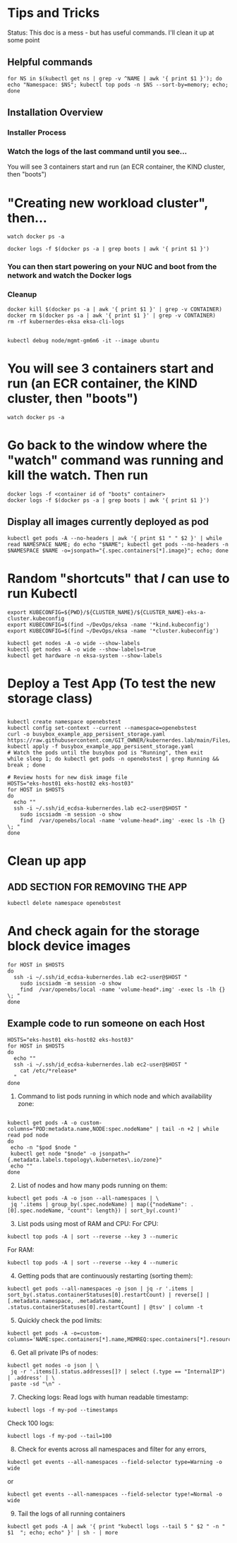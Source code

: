 # Tips and Tricks

Status:  This doc is a mess - but has useful commands.  I'll clean it up at some point

## Helpful commands
```
for NS in $(kubectl get ns | grep -v ^NAME | awk '{ print $1 }'); do echo "Namespace: $NS"; kubectl top pods -n $NS --sort-by=memory; echo; done
```

## Installation Overview
### Installer Process
### Watch the logs of the last command until you see...
You will see 3 containers start and run (an ECR container, the KIND cluster, then "boots")
#   "Creating new workload cluster", then...
```
watch docker ps -a

docker logs -f $(docker ps -a | grep boots | awk '{ print $1 }')
```

### You can then start powering on your NUC and boot from the network and watch the Docker logs

### Cleanup
```
docker kill $(docker ps -a | awk '{ print $1 }' | grep -v CONTAINER)
docker rm $(docker ps -a | awk '{ print $1 }' | grep -v CONTAINER)
rm -rf kubernerdes-eksa eksa-cli-logs
```

##
```
kubectl debug node/mgmt-gm6m6 -it --image ubuntu
```

# You will see 3 containers start and run (an ECR container, the KIND cluster, then "boots")
```
watch docker ps -a

```
# Go back to the window where the "watch" command was running and kill the watch.  Then run
```
docker logs -f <container id of "boots" container>
docker logs -f $(docker ps -a | grep boots | awk '{ print $1 }')
```

## Display all images currently deployed as pod
```
kubectl get pods -A --no-headers | awk '{ print $1 " " $2 }' | while read NAMESPACE NAME; do echo "$NAME"; kubectl get pods --no-headers -n $NAMESPACE $NAME -o=jsonpath="{.spec.containers[*].image}"; echo; done
```

# Random "shortcuts" that *I* can use to run Kubectl
```
export KUBECONFIG=${PWD}/${CLUSTER_NAME}/${CLUSTER_NAME}-eks-a-cluster.kubeconfig
export KUBECONFIG=$(find ~/DevOps/eksa -name '*kind.kubeconfig')
export KUBECONFIG=$(find ~/DevOps/eksa -name '*cluster.kubeconfig')

kubectl get nodes -A -o wide --show-labels
kubectl get nodes -A -o wide --show-labels=true
kubectl get hardware -n eksa-system --show-labels
```

##
# Deploy a Test App (To test the new storage class)
##
```
kubectl create namespace openebstest
kubectl config set-context --current --namespace=openebstest
curl -o busybox_example_app_persisent_storage.yaml https://raw.githubusercontent.com/GIT_OWNER/kubernerdes.lab/main/Files/busybox_example_app_persisent_storage.yaml
kubectl apply -f busybox_example_app_persisent_storage.yaml
# Watch the pods until the busybox pod is "Running", then exit
while sleep 1; do kubectl get pods -n openebstest | grep Running && break ; done

# Review hosts for new disk image file
HOSTS="eks-host01 eks-host02 eks-host03"
for HOST in $HOSTS
do
  echo ""
  ssh -i ~/.ssh/id_ecdsa-kubernerdes.lab ec2-user@$HOST "
    sudo iscsiadm -m session -o show
    find  /var/openebs/local -name 'volume-head*.img' -exec ls -lh {} \; "
done
```

# Clean up app
## ADD SECTION FOR REMOVING THE APP
```
kubectl delete namespace openebstest

```
# And check again for the storage block device images
```
for HOST in $HOSTS
do
  ssh -i ~/.ssh/id_ecdsa-kubernerdes.lab ec2-user@$HOST "
    sudo iscsiadm -m session -o show
    find  /var/openebs/local -name 'volume-head*.img' -exec ls -lh {} \; "
done
```

## Example code to run someone on each Host
```
HOSTS="eks-host01 eks-host02 eks-host03"
for HOST in $HOSTS
do
  echo ""
  ssh -i ~/.ssh/id_ecdsa-kubernerdes.lab ec2-user@$HOST "
    cat /etc/*release*
  "
done
```

1) Command to list pods running in which node and which availability zone:
```

kubectl get pods -A -o custom-columns="POD:metadata.name,NODE:spec.nodeName" | tail -n +2 | while read pod node
do
 echo -n "$pod $node "
 kubectl get node "$node" -o jsonpath="{.metadata.labels.topology\.kubernetes\.io/zone}"
 echo ""
done
```

2) List of nodes and how many pods running on them:
```
kubectl get pods -A -o json --all-namespaces | \
 jq '.items | group_by(.spec.nodeName) | map({"nodeName": .[0].spec.nodeName, "count": length}) | sort_by(.count)'
```

3) List pods using most of RAM and CPU:
For CPU:
```
kubectl top pods -A | sort --reverse --key 3 --numeric
```

For RAM:
```
kubectl top pods -A | sort --reverse --key 4 --numeric
```

4) Getting pods that are continuously restarting (sorting them):
```
kubectl get pods --all-namespaces -o json | jq -r '.items | sort_by(.status.containerStatuses[0].restartCount) | reverse[] | [.metadata.namespace, .metadata.name, .status.containerStatuses[0].restartCount] | @tsv' | column -t
```

5) Quickly check the pod limits:
```
kubectl get pods -A -o=custom-columns='NAME:spec.containers[*].name,MEMREQ:spec.containers[*].resources.requests.memory,MEMLIM:spec.containers[*].resources.limits.memory,CPUREQ:spec.containers[*].resources.requests.cpu,CPULIM:spec.containers[*].resources.limits.cpu'
```

6) Get all private IPs of nodes:
```
kubectl get nodes -o json | \
 jq -r '.items[].status.addresses[]? | select (.type == "InternalIP") | .address' | \
 paste -sd "\n" -
```

7) Checking logs:
Read logs with human readable timestamp:
```
kubectl logs -f my-pod --timestamps
```

Check 100 logs:
```
kubectl logs -f my-pod --tail=100
```

8) Check for events across all namespaces and filter for any errors,
```
kubectl get events --all-namespaces --field-selector type=Warning -o wide
```
or
```
kubectl get events --all-namespaces --field-selector type!=Normal -o wide
```

9) Tail the logs of all running containers

```
kubectl get pods -A | awk '{ print "kubectl logs --tail 5 " $2 " -n " $1  "; echo; echo" }' | sh - | more
```

